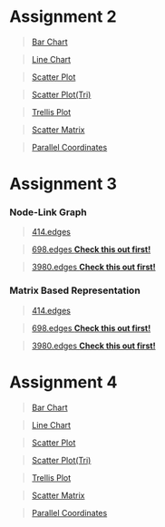 <h1>Assignment 2</h1>

><a href="https://bl.ocks.org/slerkpatomsak/raw/688f9b690b0902e7a7ea6a48757427de/" target="_blank">Bar Chart</a>

><a href="https://bl.ocks.org/slerkpatomsak/raw/c813418624705ab082614c608b936d80/" target="_blank">Line Chart</a>

><a href="https://bl.ocks.org/slerkpatomsak/raw/86bfac49bc84b6827c53fd501b9457cd/" target="_blank">Scatter Plot</a>

><a href="https://bl.ocks.org/slerkpatomsak/raw/162b467ad25c153be1e1d4e233b53f66/" target="_blank">Scatter Plot(Tri)</a>

><a href="https://bl.ocks.org/slerkpatomsak/raw/4da73c98fbd87a6ba829dd9b5fb428c3/" target="_blank">Trellis Plot</a>

><a href="https://bl.ocks.org/slerkpatomsak/raw/afd811cfd32591bb81f458bb4c09b7b5/" target="_blank">Scatter Matrix</a>

><a href="https://bl.ocks.org/slerkpatomsak/raw/29b6e9aaefeeb32ce4835f780a683d72/" target="_blank">Parallel Coordinates</a>


<h1>Assignment 3</h1>

<h3>Node-Link Graph</h3>

><a href="https://bl.ocks.org/slerkpatomsak/raw/a8c5e1a4734f0d547c8f9516b6239256/" target="_blank">414.edges</a>

><a href="https://bl.ocks.org/slerkpatomsak/raw/4bf2edaf9f5cc580dcb34f99d1c83991/" target="_blank">698.edges **Check this out first!**</a>

><a href="https://bl.ocks.org/slerkpatomsak/raw/1722238b458179b065fbfc4db389a1a6/" target="_blank">3980.edges **Check this out first!**</a>

<h3>Matrix Based Representation</h3>

><a href="https://bl.ocks.org/slerkpatomsak/raw/f124b5e74e34a2be57292a0362a633c5/" target="_blank">414.edges</a>

><a href="https://bl.ocks.org/slerkpatomsak/raw/d82436ebb7113053d224d285c8c47c13/" target="_blank">698.edges **Check this out first!**</a>

><a href="https://bl.ocks.org/slerkpatomsak/raw/1120782b609c5c38f6ff4ba470d1b741/" target="_blank">3980.edges **Check this out first!**</a>



<h1>Assignment 4</h1>

><a href="https://bl.ocks.org/slerkpatomsak/raw/4f487671502bea1334463d425a2faa17/" target="_blank">Bar Chart</a>

><a href="https://bl.ocks.org/slerkpatomsak/raw/2e01456469747b0228cacc107ba73750/" target="_blank">Line Chart</a>

><a href="https://bl.ocks.org/slerkpatomsak/raw/7b412ce52a1b570a7534da555596e86a/" target="_blank">Scatter Plot</a>

><a href="https://bl.ocks.org/slerkpatomsak/435dc4353485e99df2da7d78a203afb9" target="_blank">Scatter Plot(Tri)</a>

><a href="https://bl.ocks.org/slerkpatomsak/raw/297397e7204eca6c7667e4fa5914b271/" target="_blank">Trellis Plot</a>

><a href="https://bl.ocks.org/slerkpatomsak/raw/20b268f948fd1ad4dba1aa4a6b729fde/" target="_blank">Scatter Matrix</a>

><a href="https://bl.ocks.org/slerkpatomsak/raw/971d04facc1d680d507cfef6b28b9c5b/" target="_blank">Parallel Coordinates</a>








